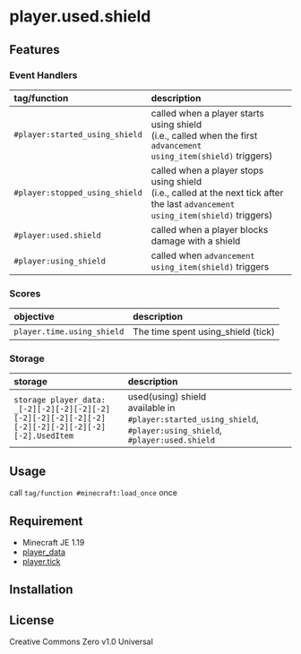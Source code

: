 player.used.shield
==

## Features

### Event Handlers

|tag/function|description|
|:--|:--|
|`#player:started_using_shield`|called when a player starts using shield<br>(i.e., called when the first `advancement using_item(shield)` triggers)|
|`#player:stopped_using_shield`|called when a player stops using shield<br>(i.e., called at the next tick after the last `advancement using_item(shield)` triggers)|
|`#player:used.shield`|called when a player blocks damage with a shield|
|`#player:using_shield`|called when `advancement using_item(shield)` triggers|

### Scores

|objective|description|
|:--|:--|
|`player.time.using_shield`|The time spent using_shield (tick)|

### Storage

|storage|description|
|:--|:--|
|`storage player_data: _[-2][-2][-2][-2][-2][-2][-2][-2][-2][-2][-2][-2][-2][-2][-2][-2].UsedItem`|used(using) shield<br>available in `#player:started_using_shield`, `#player:using_shield`, `#player:used.shield`|

## Usage

call `tag/function #minecraft:load_once` once

## Requirement

- Minecraft JE 1.19
- [player_data](https://github.com/a-happin/player-datapacks/tree/master/01.player_data)
- [player.tick](https://github.com/a-happin/player-datapacks/tree/master/10.player.tick)

## Installation

## License
Creative Commons Zero v1.0 Universal
